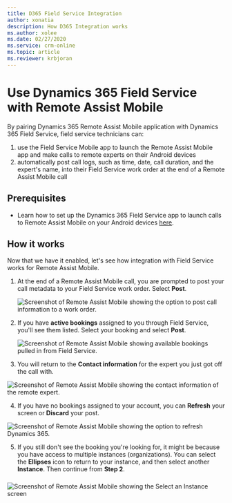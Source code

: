 ```yaml
---
title: D365 Field Service Integration
author: xonatia
description: How D365 Integration works
ms.author: xolee
ms.date: 02/27/2020
ms.service: crm-online
ms.topic: article
ms.reviewer: krbjoran
---
```

# Use Dynamics 365 Field Service with Remote Assist Mobile 

By pairing Dynamics 365 Remote Assist Mobile application with Dynamics 365 Field Service, field service technicians can: 
1. use the Field Service Mobile app to launch the Remote Assist Mobile app and make calls to remote experts on their Android devices
2. automatically post call logs, such as time, date, call duration, and the expert's name, into their Field Service work order at the end of a Remote Assist Mobile call

## Prerequisites 
- Learn how to set up the Dynamics 365 Field Service app to launch calls to Remote Assist Mobile on your Android devices [here](../troubleshoot-field-service.md). 

## How it works

Now that we have it enabled, let's see how integration with Field Service works for Remote Assist Mobile.

1.	At the end of a Remote Assist Mobile call, you are prompted to post your call metadata to your Field Service work order. Select **Post**.

    ![Screenshot of Remote Assist Mobile showing the option to post call information to a work order.](./media/fs_1.png "End Call")

2.	If you have **active bookings** assigned to you through Field Service, you'll see them listed. Select your booking and select **Post**.

    ![Screenshot of Remote Assist Mobile showing available bookings pulled in from Field Service.](./media/selectbooking.png "Select Booking")

3.	You will return to the **Contact information** for the expert you just got off the call with.

![Screenshot of Remote Assist Mobile showing the contact information of the remote expert.](./media/fs_5.png "Booking")

4.	If you have no bookings assigned to your account, you can **Refresh** your screen or **Discard** your post.

![Screenshot of Remote Assist Mobile showing the option to refresh Dynamics 365.](./media/fs_6.png "No Bookings")

5.	If you still don't see the booking you're looking for, it might be because you have access to multiple instances (organizations). You can select the **Ellipses** icon to return to your instance, and then select another **Instance**. Then continue from **Step 2**.
###
![Screenshot of Remote Assist Mobile showing the Select an Instance screen](./media/Instance.png "Select Instance")
### 
